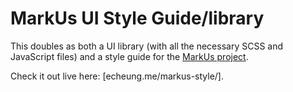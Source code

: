 MarkUs UI Style Guide/library
============

This doubles as both a UI library (with all the necessary SCSS and JavaScript files) and a style guide for the [MarkUs project](https://github.com/MarkUsProject/Markus).

Check it out live here: [echeung.me/markus-style/].
